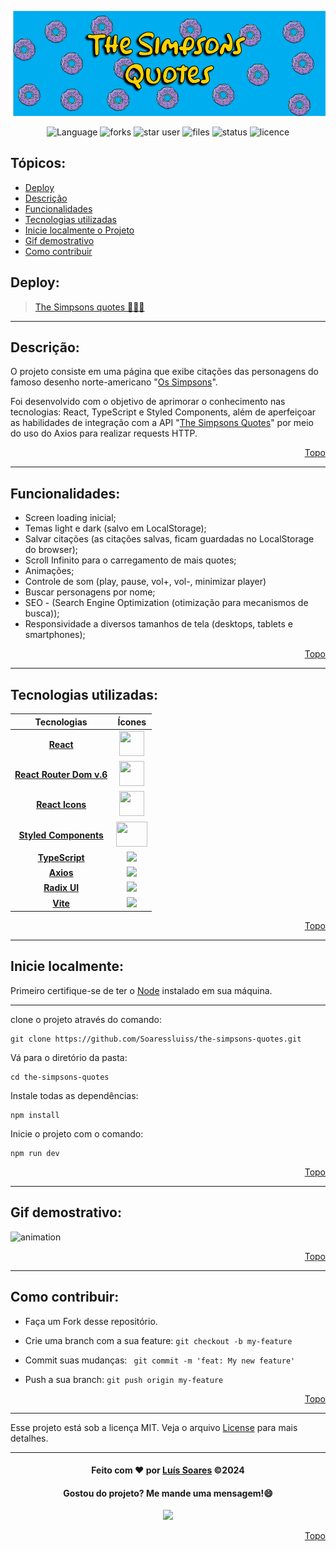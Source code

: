 <div>

![banner](./src/assets/banner%20GitHub.png)

</div>
<div align='center'>

![Language](https://img.shields.io/github/languages/count/Soaressluiss/the-simpsons-quotes?style=for-the-badge&logo=appveyor&color=blue)
![forks](https://img.shields.io/github/forks/soaressluiss/the-simpsons-quotes?style=for-the-badge&logo=appveyor)
![star user](https://img.shields.io/github/stars/soaressluiss/the-simpsons-quotes?style=for-the-badge&logo=appveyor&color=yellow)
![files](https://img.shields.io/github/directory-file-count/soaressluiss/the-simpsons-quotes?style=for-the-badge&logo=appveyor&color=blue)
![status](https://img.shields.io/static/v1?label=STATUS&message=Concluido&color=GREEN&style=for-the-badge&logo=appveyor)
![licence](https://img.shields.io/static/v1?label=License&message=MIT&color=green&style=for-the-badge&logo=appveyor)

</div>

## Tópicos:

-   [Deploy](#deploy)
-   [Descrição](#descrição)
-   [Funcionalidades](#funcionalidades)
-   [Tecnologias utilizadas](#tecnologias-utilizadas)
-   [Inicie localmente o Projeto](#inicie-localmente)
-   [Gif demostrativo](#gif-demostrativo)
-   [Como contribuir](#como-contribuir)

## Deploy:

> [The Simpsons quotes 🍩👨‍🦲](https://the-simpsons-quotes-soaressluiss.vercel.app)

<hr>

## Descrição:

O projeto consiste em uma página que exibe citações das personagens do famoso desenho norte-americano "[Os Simpsons](https://www.adorocinema.com/series/serie-290/)".

Foi desenvolvido com o objetivo de aprimorar o conhecimento nas tecnologias: React, TypeScript e Styled Components, além de aperfeiçoar as habilidades de integração com a API "[The Simpsons Quotes](https://thesimpsonsquoteapi.glitch.me/)" por meio do uso do Axios para realizar requests HTTP.

<div align="right">

[Topo](#tópicos)

</div>

<hr>

## Funcionalidades:

-   Screen loading inicial;
-   Temas light e dark (salvo em LocalStorage);
-   Salvar citações (as citações salvas, ficam guardadas no LocalStorage do browser);
-   Scroll Infinito para o carregamento de mais quotes;
-   Animações;
-   Controle de som (play, pause, vol+, vol-, minimizar player)
-   Buscar personagens por nome;
-   SEO - (Search Engine Optimization (otimização para mecanismos de busca));
-   Responsividade a diversos tamanhos de tela (desktops, tablets e smartphones);

<div align="right"> 
     
  [Topo](#tópicos)   
</div>
<hr>

## Tecnologias utilizadas:

|                          Tecnologias                          |                                                              Ícones                                                              |
| :-----------------------------------------------------------: | :------------------------------------------------------------------------------------------------------------------------------: |
|                [**React**](https://react.dev/)                |         <img src="https://cdn.jsdelivr.net/gh/devicons/devicon/icons/react/react-original.svg" height="40" width="40" />         |
|  [**React Router Dom v.6**](https://reactrouter.com/en/main)  |                    <img src="https://www.svgrepo.com/show/354262/react-router.svg" height="40" width="40" />                     |
| [**React Icons**](https://react-icons.github.io/react-icons/) |                 <img src="https://avatars.githubusercontent.com/u/39895671?s=200&v=4" height="40" width="40" />                  |
|    [**Styled Components**](https://styled-components.com/)    |          <img src="https://cdn-media-1.freecodecamp.org/images/1*p1TndLk3UsGPBsM7qHPZIw.png" height="40" width="50" />           |
|       [**TypeScript**](https://www.typescriptlang.org/)       |        <img src="https://cdn.jsdelivr.net/gh/devicons/devicon/icons/typescript/typescript-original.svg" height="40px" />         |
|             [**Axios**](https://axios-http.com/)              |                                <img src="https://axios-http.com/assets/logo.svg" width="100px" />                                |
|           [**Radix UI**](https://www.radix-ui.com/)           |                      <img src="https://avatars.githubusercontent.com/u/75042455?s=200&v=4" width="45px" />                       |
|                [**Vite**](https://vitejs.dev/)                | <img src="https://upload.wikimedia.org/wikipedia/commons/thumb/f/f1/Vitejs-logo.svg/1200px-Vitejs-logo.svg.png" height="40px" /> |

<div align="right">

[Topo](#tópicos)

<hr>

</div>

## Inicie localmente:

Primeiro certifique-se de ter o [Node](https://nodejs.org/en) instalado em sua máquina.

<hr>

clone o projeto através do comando:

```
git clone https://github.com/Soaressluiss/the-simpsons-quotes.git
```

Vá para o diretório da pasta:

```
cd the-simpsons-quotes
```

Instale todas as dependências:

```
npm install
```

Inicie o projeto com o comando:

```
npm run dev
```

<div align="right">

[Topo](#tópicos)

</div>

<hr>

## Gif demostrativo:

![animation](./src/assets/GifAnimado.gif)

<div align="right">

[Topo](#tópicos)

</div>

<hr>

## Como contribuir:

-   Faça um Fork desse repositório.

-   Crie uma branch com a sua feature:
    `git checkout -b my-feature`

-   Commit suas mudanças: ` git commit -m 'feat: My new feature'`

-   Push a sua branch: `git push origin my-feature`

<div align="right">

[Topo](#tópicos)

</div>
<hr>

Esse projeto está sob a licença MIT. Veja o arquivo [License](./License) para mais detalhes.

<hr>

<div align='center'>
 
#### Feito com ❤ por [Luís Soares](https://github.com/Soaressluiss) ©2024

#### Gostou do projeto? Me mande uma mensagem!😄

<a href="https://www.linkedin.com/in/LuisSoaresDeveloper" target="_blank"><img src="https://img.shields.io/badge/-LinkedIn-%230077B5?style=for-the-badge&logo=linkedin&logoColor=white" target="_blank"></a>

</div>

<div align="right">

[Topo](#tópicos)

</div>
